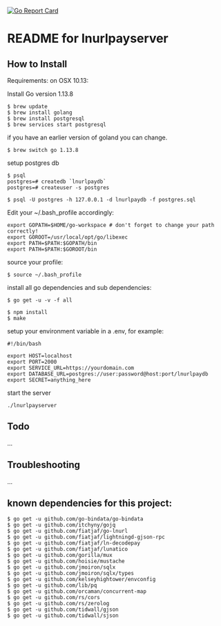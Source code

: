 [![Go Report Card](https://goreportcard.com/badge/github.com/thehapax/lnurlpayserver)](https://goreportcard.com/report/github.com/thehapax/lnurlpayserver)

# README for lnurlpayserver

## How to Install

Requirements: 
on OSX 10.13:

Install Go version 1.13.8
```
$ brew update
$ brew install golang
$ brew install postgresql
$ brew services start postgresql
```
if you have an earlier version of goland you can change.
```
$ brew switch go 1.13.8
```

setup postgres db
```
$ psql
postgres=# createdb `lnurlpaydb`
postgres=# createuser -s postgres

$ psql -U postgres -h 127.0.0.1 -d lnurlpaydb -f postgres.sql
```

Edit your ~/.bash_profile accordingly:
```
export GOPATH=$HOME/go-workspace # don't forget to change your path correctly!
export GOROOT=/usr/local/opt/go/libexec
export PATH=$PATH:$GOPATH/bin
export PATH=$PATH:$GOROOT/bin
```
source your profile:
```
$ source ~/.bash_profile
```

install all go dependencies and sub dependencies:
```
$ go get -u -v -f all

$ npm install 
$ make
```

setup your environment variable in a .env, for example:
```
#!/bin/bash

export HOST=localhost
export PORT=2000
export SERVICE_URL=https://yourdomain.com
export DATABASE_URL=postgres://user:password@host:port/lnurlpaydb
export SECRET=anything_here
```

start the server 
```
./lnurlpayserver 
```


## Todo
...

## Troubleshooting
...

## known dependencies for this project:
```
$ go get -u github.com/go-bindata/go-bindata
$ go get -u github.com/itchyny/gojq
$ go get -u github.com/fiatjaf/go-lnurl
$ go get -u github.com/fiatjaf/lightningd-gjson-rpc
$ go get -u github.com/fiatjaf/ln-decodepay
$ go get -u github.com/fiatjaf/lunatico
$ go get -u github.com/gorilla/mux
$ go get -u github.com/hoisie/mustache
$ go get -u github.com/jmoiron/sqlx
$ go get -u github.com/jmoiron/sqlx/types
$ go get -u github.com/kelseyhightower/envconfig
$ go get -u github.com/lib/pq
$ go get -u github.com/orcaman/concurrent-map
$ go get -u github.com/rs/cors
$ go get -u github.com/rs/zerolog
$ go get -u github.com/tidwall/gjson
$ go get -u github.com/tidwall/sjson
```
